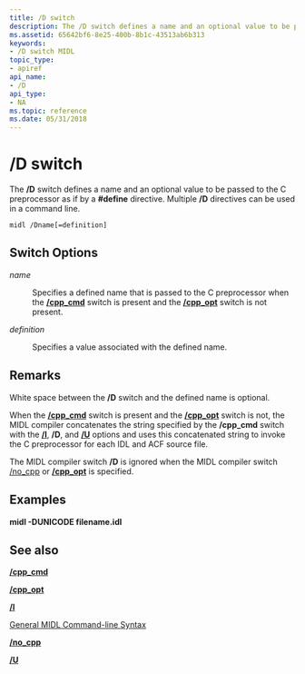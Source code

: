 ```yaml
---
title: /D switch
description: The /D switch defines a name and an optional value to be passed to the C preprocessor as if by a \ define directive. Multiple /D directives can be used in a command line.
ms.assetid: 65642bf6-8e25-400b-8b1c-43513ab6b313
keywords:
- /D switch MIDL
topic_type:
- apiref
api_name:
- /D
api_type:
- NA
ms.topic: reference
ms.date: 05/31/2018
---
```


# /D switch

The **/D** switch defines a name and an optional value to be passed to the C preprocessor as if by a **\#define** directive. Multiple **/D** directives can be used in a command line.

``` syntax
midl /Dname[=definition]
```

## Switch Options

<dl> <dt>

*name* 
</dt> <dd>

Specifies a defined name that is passed to the C preprocessor when the [**/cpp\_cmd**](-cpp-cmd.md) switch is present and the [**/cpp\_opt**](-cpp-opt.md) switch is not present.

</dd> <dt>

*definition* 
</dt> <dd>

Specifies a value associated with the defined name.

</dd> </dl>

## Remarks

White space between the **/D** switch and the defined name is optional.

When the [**/cpp\_cmd**](-cpp-cmd.md) switch is present and the [**/cpp\_opt**](-cpp-opt.md) switch is not, the MIDL compiler concatenates the string specified by the **/cpp\_cmd** switch with the [**/I**](-i.md), **/D**, and [**/U**](-u.md) options and uses this concatenated string to invoke the C preprocessor for each IDL and ACF source file.

The MIDL compiler switch **/D** is ignored when the MIDL compiler switch [/no\_cpp](-no-cpp-nocpp.md) or [**/cpp\_opt**](-cpp-opt.md) is specified.

## Examples

**midl -DUNICODE filename.idl**

## See also

<dl> <dt>

[**/cpp\_cmd**](-cpp-cmd.md)
</dt> <dt>

[**/cpp\_opt**](-cpp-opt.md)
</dt> <dt>

[**/I**](-i.md)
</dt> <dt>

[General MIDL Command-line Syntax](general-midl-command-line-syntax.md)
</dt> <dt>

[**/no\_cpp**](-no-cpp-nocpp.md)
</dt> <dt>

[**/U**](-u.md)
</dt> </dl>

 

 




